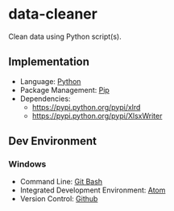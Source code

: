 # data-cleaner
Clean data using Python script(s).

## Implementation
- Language: [Python](https://www.python.org/)
- Package Management: [Pip](https://pip.pypa.io/en/stable/installing/)
- Dependencies:
  - https://pypi.python.org/pypi/xlrd
  - https://pypi.python.org/pypi/XlsxWriter

## Dev Environment
### Windows
- Command Line: [Git Bash](https://git-for-windows.github.io/)
- Integrated Development Environment: [Atom](https://atom.io/)
- Version Control: [Github](http://github.com/)
